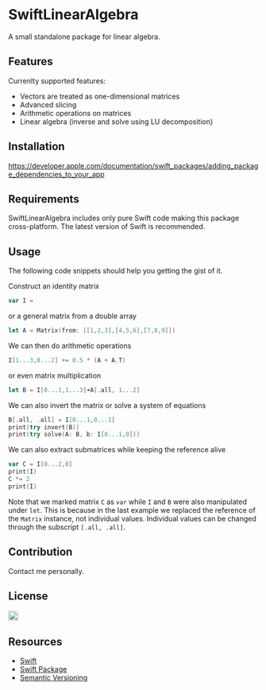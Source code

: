 # SwiftLinearAlgebra

A small standalone package for linear algebra.

## Features

Currenlty supported features:
- Vectors are treated as one-dimensional matrices
- Advanced slicing
- Arithmetic operations on matrices
- Linear algebra (inverse and solve using LU decomposition)

## Installation

https://developer.apple.com/documentation/swift_packages/adding_package_dependencies_to_your_app

## Requirements

SwiftLinearAlgebra includes only pure Swift code making this package cross-platform. The latest version of Swift is recommended.

## Usage

The following code snippets should help you getting the gist of it.

Construct an identity matrix
```swift
var I = 
```
or a general matrix from a double array
```swift
let A = Matrix(from: [[1,2,3],[4,5,6],[7,8,9]])
```
We can then do arithmetic operations
```swift
I[1...3,0...2] += 0.5 * (A + A.T)
```
or even matrix multiplication
```swift
let B = I[0...1,1...3]∙A[.all, 1...2]
```
We can also invert the matrix or solve a system of equations
```swift
B[.all, .all] = I[0...1,0...1]
print(try invert(B))
print(try solve(A: B, b: I[0...1,0]))
```
We can also extract submatrices while keeping the reference alive
```swift
var C = I[0...2,0]
print(I)
C *= 2
print(I)
```
Note that we marked matrix `C` as `var` while `I` and `B` were also manipulated under `let`. This is because in the last example we replaced the reference of the `Matrix` instance, not individual values. Individual values can be changed through the subscript `[.all, .all]`.

## Contribution

Contact me personally.

## License

[<img src="https://github.com/tomecj/SwiftLinearAlgebra/blob/master/Resources/1280px-MIT_logo.png" alt="drawing" height="20"/>](https://github.com/tomecj/SwiftLinearAlgebra/blob/master/LICENSE)

## Resources

- [Swift](https://developer.apple.com/documentation/swift)
- [Swift Package](https://developer.apple.com/documentation/xcode/creating_a_standalone_swift_package_with_xcode)
- [Semantic Versioning](https://stackoverflow.com/questions/37814286/how-to-manage-the-version-number-in-git)
